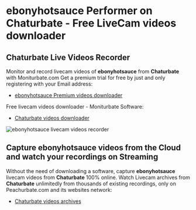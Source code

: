 # ebonyhotsauce Performer on Chaturbate - Free LiveCam videos downloader

## Chaturbate Live Videos Recorder

Monitor and record livecam videos of **ebonyhotsauce** from **Chaturbate** with Moniturbate.com
Get a premium trial for free by just and only registering with your Email address:
* [ebonyhotsauce Premium videos downloader](https://moniturbate.com/request-demo-licence-key.html)

Free livecam videos downloader - Moniturbate Software:
* [Chaturbate videos downloader](https://moniturbate.com/moniturbate-download-software.html)

![ebonyhotsauce livecam videos recorder](https://peachurnet.com/templates/moniturbate-software.png)


## Capture ebonyhotsauce videos from the Cloud and watch your recordings on Streaming

Without the need of downloading a software, capture **ebonyhotsauce** livecam videos from **Chaturbate** 100% online.
Watch Livecam archives from **Chaturbate** unlimitedly from thousands of existing recordings, only on Peachurbate.com and its websites network:
* [Chaturbate videos archives](https://peachurnet.com/)